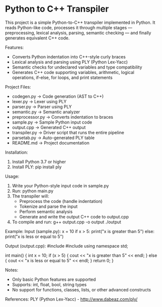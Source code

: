 # Python to C++ Transpiler

This project is a simple Python-to-C++ transpiler implemented in Python. It reads Python-like code, processes it through multiple stages — preprocessing, lexical analysis, parsing, semantic checking — and finally generates equivalent C++ code.

Features:
- Converts Python indentation into C++-style curly braces
- Lexical analysis and parsing using PLY (Python Lex-Yacc)
- Semantic checks for undeclared variables and type compatibility
- Generates C++ code supporting variables, arithmetic, logical operations, if-else, for loops, and print statements

Project Files:
- codegen.py         -> Code generation (AST to C++)
- lexer.py           -> Lexer using PLY
- parser.py          -> Parser using PLY
- semantic.py        -> Semantic analyzer
- preprocessor.py    -> Converts indentation to braces
- sample.py          -> Sample Python input code
- output.cpp         -> Generated C++ output
- transpiler.py            -> Driver script that runs the entire pipeline
- parsetab.py        -> Auto-generated PLY table
- README.md          -> Project documentation

Installation:
1. Install Python 3.7 or higher
2. Install PLY:
   pip install ply

Usage:
1. Write your Python-style input code in sample.py
2. Run:
   python main.py
3. The transpiler will:
   - Preprocess the code (handle indentation)
   - Tokenize and parse the input
   - Perform semantic analysis
   - Generate and write the output C++ code to output.cpp
4. To compile and run:
   g++ output.cpp -o output
   ./output

Example:
Input (sample.py):
x = 10
if x > 5:
    print("x is greater than 5")
else:
    print("x is less or equal to 5")

Output (output.cpp):
#include <iostream>
#include <string>
using namespace std;

int main() {
    int x = 10;
    if (x > 5) {
        cout << "x is greater than 5" << endl;
    } else {
        cout << "x is less or equal to 5" << endl;
    }
    return 0;
}

Notes:
- Only basic Python features are supported
- Supports: int, float, bool, string types
- No support for functions, classes, lists, or other advanced constructs


References:
PLY (Python Lex-Yacc) - http://www.dabeaz.com/ply/
